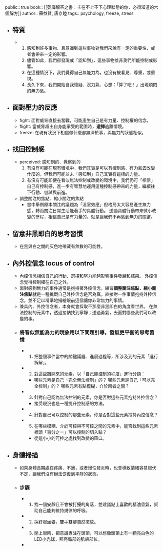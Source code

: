 public:: true
book:: [[萎靡解答之書：卡在不上不下心理狀態的你，必須知道的六個解方]]
author:: 蘇益賢, 唐京睦
tags:: psychology, freeze, stress

- ## 特質
	- 1. 感知到許多事物、且意識到這些事物對我們來說有一定的重要性，或者會帶來一定的影響。
	  2. 儘管如此，我們卻發現或「認知到」，這些事物並非我們所能控制或影響。
	  3. 在這種情況下，我們覺得自己無能力為，也沒有被看見、尊重，或重視。
	  4. 長久下來，我們開始自我懷疑、沒力氣、心想：「算了吧！」出現煩悶的無力感。
- ## 面對壓力的反應
	- fight: 面對威脅直接去奮戰，可能產生自己是有力量、控制權的信念。
	- flight: 當威脅超出自身能承受的範圍時，**選擇**逃離情境。
	- freeze: 在現有狀況下相信做什麼都無濟於事，與無力的狀態相似。
- ## 找回控制感
	- perceived: 感知到的、覺察到的
	  1.  有沒有可能在現有環境中，我們其實是可以有控制感、有力氣去改變什麼的，但我們可能並未「感知到」自己其實有這樣的力量。
	  2.  有沒有可能即便在看似無法控制或改變的環境中，我們仍可「相信」自己有控制感，進一步有智慧地運用這種控制感帶來的力量，繼續往下行動、嘗試與前進。
	- 調整關注的焦點、縮小關注的焦點
		- 書中舉例原本關注的議題為「溫室效應」但格局太大容易產生無力感，轉而關注日常生活能著手的具體行動。
		  透過具體行動帶來微小改變的歷程，相信自己是有力量的，就是讓我們不再感到無力的關鍵。
- ## 留意非黑即白的思考習慣
	- 在黑與白之間的灰色地帶藏有無數的可能性。
- ## 內外控信念 locus of control
	- 內控信念相信自己的行動、選擇和努力能夠影響事件發展和結果。
	  外控信念覺得控制權在自己之外。
	- 面對感到無力的事件通常是抱持著外控信念，練習**調整關注焦點、縮小關注焦點**就是一種挑戰自己外控信念是否為真。直接對一件事情抱持外控信念，並不足以精準地描繪眼前這個讓你非常無力的事情。
	- 兼具內、外控信念者，本身就會採取不那麼非黑即白的角度看世界。
	  在無法控制的元素中，透過接納找到寧靜；透過勇氣，去面對哪些我們可以改變的事。
	- ### 將看似無能為力的現象用以下問題引導，發展更平衡的思考習慣
		- 1. 把整個事件當中的關鍵議題、進展過程等，所涉及到的元素「進行拆解」。
		- 2. 對這些攤開來的元素，以「自己能控制的程度」進行分類：
			- 哪些元素是自己「完全無法控制」的？
			  哪些元素是自己「可以完全控制」的？
			  哪些元素有點模糊，介於兩者之間？
		- 3. 針對自己認為無法控制的元素，你是否對這些元素抱持外控信念？
			- 接受現況也是一種提升控制感的方法。
		- 4.  針對自己可以控制的那些元素，你是否對這些元素抱持內控信念？
		- 5.  在哪些模糊、介於可控與不可控之間的元素中，能否找到這些元素裡頭「百分之一」可以控制的切入點？
			- 從這小小的可控之處找到改變的窗口。
- ## 身體掃描
	- 如果身體長期處在疼痛、不適，或者慢性發炎時，也會導致情緒容易起伏不定，讓我們沒有辦法恢復到平靜的狀態。
	- ### 步驟
		- 1. 找一個安靜且不會被打擾的角落，並建議點上喜歡的精油香氣，幫助自己能夠維持規律的呼吸。
		- 2. 採舒服坐姿，雙手雙腳自然擺放。
		- 3.  閉上眼睛，把意識專注在頭頂，可以想像頭頂上有一顆亮白色的LED小光球，照亮局部的肌膚部位。
		-